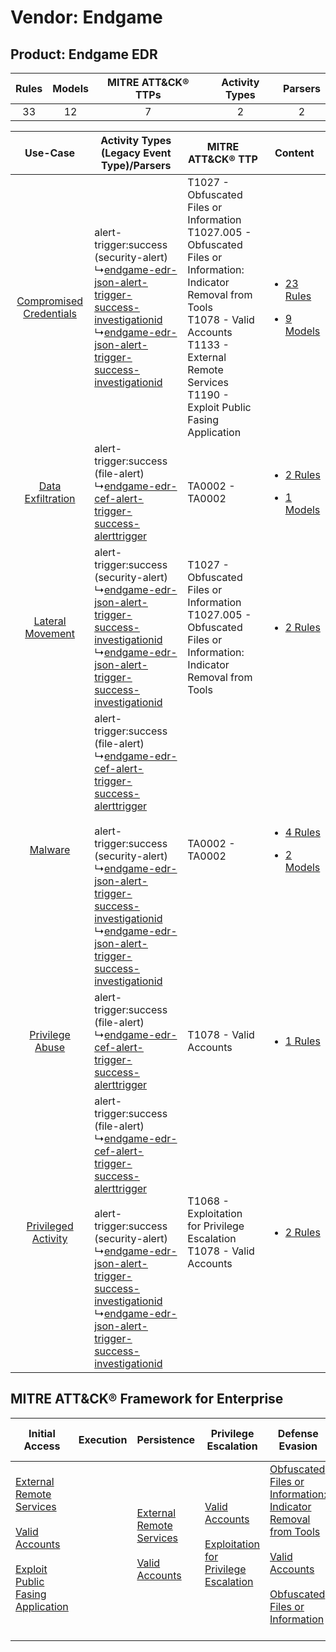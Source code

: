Vendor: Endgame
===============
Product: Endgame EDR
--------------------
| Rules | Models | MITRE ATT&CK® TTPs | Activity Types | Parsers |
|:-----:|:------:|:------------------:|:--------------:|:-------:|
|  33   |   12   |         7          |       2        |    2    |

|    Use-Case    | Activity Types (Legacy Event Type)/Parsers    | MITRE ATT&CK® TTP    | Content    |
|:----:| ---- | ---- | ---- |
| [Compromised Credentials](../../../UseCases/uc_compromised_credentials.md) |  alert-trigger:success (security-alert)<br> ↳[endgame-edr-json-alert-trigger-success-investigationid](Ps/pC_endgameedrjsonalerttriggersuccessinvestigationid.md)<br> ↳[endgame-edr-json-alert-trigger-success-investigationid](Ps/pC_endgameedrjsonalerttriggersuccessinvestigationid.md)<br>    | T1027 - Obfuscated Files or Information<br>T1027.005 - Obfuscated Files or Information: Indicator Removal from Tools<br>T1078 - Valid Accounts<br>T1133 - External Remote Services<br>T1190 - Exploit Public Fasing Application<br> | [<ul><li>23 Rules</li></ul><ul><li>9 Models</li></ul>](RM/r_m_endgame_endgame_edr_Compromised_Credentials.md) |
|       [Data Exfiltration](../../../UseCases/uc_data_exfiltration.md)       |  alert-trigger:success (file-alert)<br> ↳[endgame-edr-cef-alert-trigger-success-alerttrigger](Ps/pC_endgameedrcefalerttriggersuccessalerttrigger.md)<br>    | TA0002 - TA0002<br>    | [<ul><li>2 Rules</li></ul><ul><li>1 Models</li></ul>](RM/r_m_endgame_endgame_edr_Data_Exfiltration.md)        |
|        [Lateral Movement](../../../UseCases/uc_lateral_movement.md)        |  alert-trigger:success (security-alert)<br> ↳[endgame-edr-json-alert-trigger-success-investigationid](Ps/pC_endgameedrjsonalerttriggersuccessinvestigationid.md)<br> ↳[endgame-edr-json-alert-trigger-success-investigationid](Ps/pC_endgameedrjsonalerttriggersuccessinvestigationid.md)<br>    | T1027 - Obfuscated Files or Information<br>T1027.005 - Obfuscated Files or Information: Indicator Removal from Tools<br>    | [<ul><li>2 Rules</li></ul>](RM/r_m_endgame_endgame_edr_Lateral_Movement.md)    |
|    [Malware](../../../UseCases/uc_malware.md)    |  alert-trigger:success (file-alert)<br> ↳[endgame-edr-cef-alert-trigger-success-alerttrigger](Ps/pC_endgameedrcefalerttriggersuccessalerttrigger.md)<br><br> alert-trigger:success (security-alert)<br> ↳[endgame-edr-json-alert-trigger-success-investigationid](Ps/pC_endgameedrjsonalerttriggersuccessinvestigationid.md)<br> ↳[endgame-edr-json-alert-trigger-success-investigationid](Ps/pC_endgameedrjsonalerttriggersuccessinvestigationid.md)<br> | TA0002 - TA0002<br>    | [<ul><li>4 Rules</li></ul><ul><li>2 Models</li></ul>](RM/r_m_endgame_endgame_edr_Malware.md)    |
|         [Privilege Abuse](../../../UseCases/uc_privilege_abuse.md)         |  alert-trigger:success (file-alert)<br> ↳[endgame-edr-cef-alert-trigger-success-alerttrigger](Ps/pC_endgameedrcefalerttriggersuccessalerttrigger.md)<br>    | T1078 - Valid Accounts<br>    | [<ul><li>1 Rules</li></ul>](RM/r_m_endgame_endgame_edr_Privilege_Abuse.md)    |
|     [Privileged Activity](../../../UseCases/uc_privileged_activity.md)     |  alert-trigger:success (file-alert)<br> ↳[endgame-edr-cef-alert-trigger-success-alerttrigger](Ps/pC_endgameedrcefalerttriggersuccessalerttrigger.md)<br><br> alert-trigger:success (security-alert)<br> ↳[endgame-edr-json-alert-trigger-success-investigationid](Ps/pC_endgameedrjsonalerttriggersuccessinvestigationid.md)<br> ↳[endgame-edr-json-alert-trigger-success-investigationid](Ps/pC_endgameedrjsonalerttriggersuccessinvestigationid.md)<br> | T1068 - Exploitation for Privilege Escalation<br>T1078 - Valid Accounts<br>    | [<ul><li>2 Rules</li></ul>](RM/r_m_endgame_endgame_edr_Privileged_Activity.md)    |

MITRE ATT&CK® Framework for Enterprise
--------------------------------------
| Initial Access                                                                                                                                                                                                                         | Execution | Persistence                                                                                                                                      | Privilege Escalation                                                                                                                                          | Defense Evasion                                                                                                                                                                                                                                                               | Credential Access | Discovery | Lateral Movement | Collection | Command and Control | Exfiltration | Impact |
| -------------------------------------------------------------------------------------------------------------------------------------------------------------------------------------------------------------------------------------- | --------- | ------------------------------------------------------------------------------------------------------------------------------------------------ | ------------------------------------------------------------------------------------------------------------------------------------------------------------- | ----------------------------------------------------------------------------------------------------------------------------------------------------------------------------------------------------------------------------------------------------------------------------- | ----------------- | --------- | ---------------- | ---------- | ------------------- | ------------ | ------ |
| [External Remote Services](https://attack.mitre.org/techniques/T1133)<br><br>[Valid Accounts](https://attack.mitre.org/techniques/T1078)<br><br>[Exploit Public Fasing Application](https://attack.mitre.org/techniques/T1190)<br><br> |           | [External Remote Services](https://attack.mitre.org/techniques/T1133)<br><br>[Valid Accounts](https://attack.mitre.org/techniques/T1078)<br><br> | [Valid Accounts](https://attack.mitre.org/techniques/T1078)<br><br>[Exploitation for Privilege Escalation](https://attack.mitre.org/techniques/T1068)<br><br> | [Obfuscated Files or Information: Indicator Removal from Tools](https://attack.mitre.org/techniques/T1027/005)<br><br>[Valid Accounts](https://attack.mitre.org/techniques/T1078)<br><br>[Obfuscated Files or Information](https://attack.mitre.org/techniques/T1027)<br><br> |                   |           |                  |            |                     |              |        |